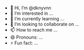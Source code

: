 - 👋 Hi, I’m @dknyvnn
- 👀 I’m interested in ...
- 🌱 I’m currently learning ...
- 💞️ I’m looking to collaborate on ...
- 📫 How to reach me ...
- 😄 Pronouns: ...
- ⚡ Fun fact: ...

<!---
dknyvnn/dknyvnn is a ✨ special ✨ repository because its `README.md` (this file) appears on your GitHub profile.
You can click the Preview link to take a look at your changes.
--->
